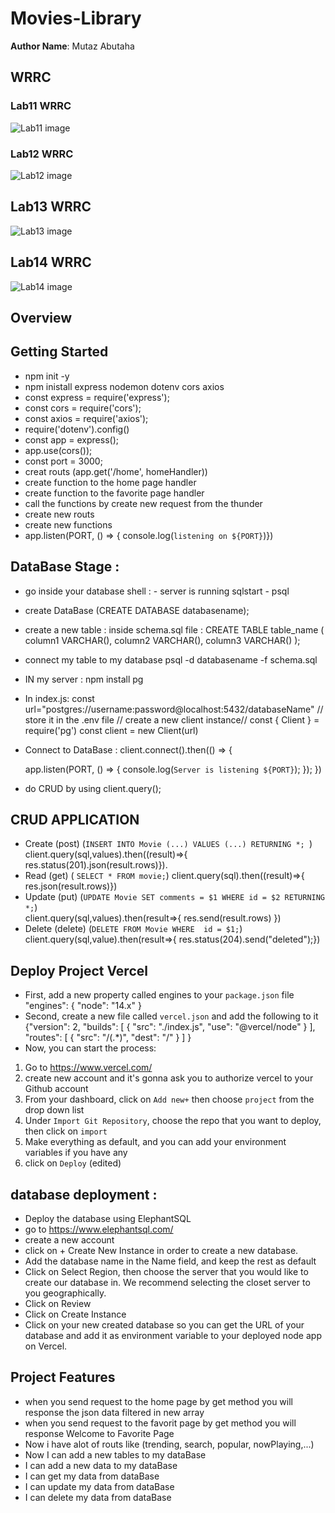 # Movies-Library



**Author Name**: Mutaz Abutaha

## WRRC

### Lab11 WRRC
![Lab11 image](./Lab11.png)

### Lab12 WRRC
![Lab12 image](./Lab12.png)

## Lab13 WRRC 
![Lab13 image](./Lab13.png)

## Lab14 WRRC
![Lab14 image](./Lab14.png)

## Overview

## Getting Started
* npm init -y
* npm inistall express nodemon dotenv cors axios
* const express = require('express');
* const cors = require('cors');
* const axios = require('axios');
* require('dotenv').config()
* const app = express();
* app.use(cors());
* const port = 3000;
* creat routs (app.get('/home', homeHandler))
* create function to the home page handler
* create function to the favorite page handler
* call the functions by create new request from the thunder 
* create new routs
* create new functions 
* app.listen(PORT, () => {
  console.log(`listening on ${PORT}`)})
## DataBase Stage :
* go inside your database shell : - server is running sqlstart - psql
* create DataBase (CREATE DATABASE databasename);
* create a new table : inside schema.sql file :
    CREATE TABLE table_name ( 
    column1 VARCHAR(),
    column2 VARCHAR(),
    column3 VARCHAR() );
*  connect my table to my database psql  -d databasename -f schema.sql
* IN my server : npm install pg
* In index.js:
const url="postgres://username:password@localhost:5432/databaseName" // store it in the .env file
// create a new client instance//
const { Client } = require('pg')
const client = new Client(url)
* Connect to DataBase :
client.connect().then(() => {

    app.listen(PORT, () => {
        console.log(`Server is listening ${PORT}`);
    });
})
* do CRUD by using client.query();

## CRUD APPLICATION 
* Create (post) (`INSERT INTO Movie (...)
    VALUES (...) RETURNING *; `)
    client.query(sql,values).then((result)=>{
        res.status(201).json(result.rows)}).
* Read (get) ( `SELECT * FROM movie;`)
    client.query(sql).then((result)=>{
        res.json(result.rows)})
* Update (put) (`UPDATE Movie SET comments = $1
     WHERE id = $2 RETURNING *;`)  
     client.query(sql,values).then(result=>{
        res.send(result.rows) })
* Delete (delete) (`DELETE FROM Movie WHERE 
    id = $1;`)  
     client.query(sql,value).then(result=>{
        res.status(204).send("deleted");})

## Deploy Project Vercel
* First, add a new property called engines to your `package.json` file
"engines": {
    "node": "14.x"
  }
* Second, create a new file called `vercel.json` and add the following to it
{"version": 2,
    "builds": [
       { "src": "./index.js", "use": "@vercel/node" }
    ],
    "routes": [
       { "src": "/(.*)", "dest": "/" }
    ]
 }
* Now, you can start the process:
1. Go to https://www.vercel.com/
2. create new account and it's gonna ask you to authorize vercel to your Github account
3. From your dashboard, click on `Add new+` then choose `project` from the drop down list
4. Under `Import Git Repository`, choose the repo that you want to deploy, then click on `import`
5. Make everything as default, and you can add your environment variables if you have any
6. click on `Deploy` (edited) 

## database deployment :
* Deploy the database using ElephantSQL
*  go to https://www.elephantsql.com/
* create a new account
* click on + Create New Instance in order to create a new database.
* Add the database name in the Name field, and keep the rest as default
*  Click on Select Region, then choose the server that you would like to create our database in. We recommend   selecting the closet server to you geographically.
* Click on Review
* Click on Create Instance
* Click on your new created database so you can get the URL of your database and add it as environment variable to your deployed node app on  Vercel.
  
## Project Features
* when you send request to the home page by get method you will response the json data filtered in new array 
* when you send request to the favorit page by get method you will response Welcome to Favorite Page 
* Now i have alot of routs like (trending, search, popular, nowPlaying,...)
* Now I can add a new tables  to my dataBase 
* I can add a new data to my dataBase
* I can get my data from dataBase
* I can update my data from dataBase
* I can delete my data from dataBase
